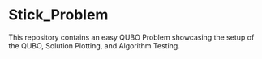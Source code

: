 # Stick_Problem
This repository contains an easy QUBO Problem showcasing the setup of the QUBO, Solution Plotting, and Algorithm Testing.
